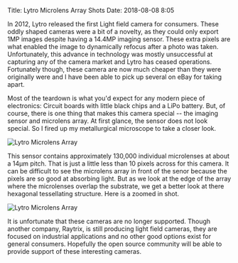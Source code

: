 Title: Lytro Microlens Array Shots
Date: 2018-08-08 8:05

In 2012, Lytro released the first Light field camera for consumers. 
These oddly shaped cameras were a bit of a novelty,
as they could only export 1MP images despite having a 14.4MP imaging sensor.
These extra pixels are what enabled the image to dynamically refocus after a photo was taken.
Unfortunately, this advance in technology was mostly unsuccessful at capturing any of the camera market and Lytro has ceased operations.
Fortunately though, these camera are now much cheaper than they were originally were and I have been able to pick up several on eBay for taking apart.

Most of the teardown is what you'd expect for any modern piece of electronics: Circuit boards with little black chips and a LiPo battery. But, of course, there is one thing that makes this camera special -- the imaging sensor and microlens array. At first glance, the sensor does not look special.
So I fired up my metallurgical microscope to take a closer look.


![Lytro Microlens Array]({attach}/blog/die-shots/lytro_lenselet_1.jpg)

This sensor contains approximately 130,000 individual microlenses at about a 14μm pitch.
That is just a little less than 10 pixels across for this camera.
It can be difficult to see the microlens array in front of the senor because the pixels are so good at absorbing light. But as we look at the edge of the array where the microlenses overlap the substrate, we get a better look at there hexagonal tessellating structure. Here is a zoomed in shot.

![Lytro Microlens Array]({attach}/blog/die-shots/lytro_lenselet_2.jpg)

It is unfortunate that these cameras are no longer supported. Though another company, Raytrix, is still producing light field cameras, they are focused on industrial applications and no other good options exist for general consumers. Hopefully the open source community will be able to provide support of these interesting cameras.
